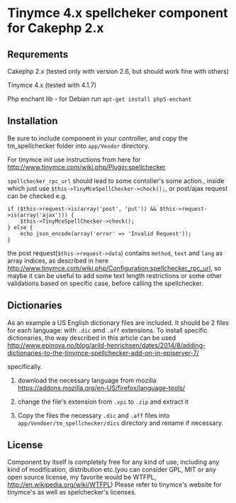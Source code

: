 Tinymce 4.x spellcheker component for Cakephp 2.x
============================


## Requrements
Cakephp 2.x (tested only with version 2.6, but should work fine with others)

Tinymce 4.x (tested with 4.1.7)

Php enchant lib - for Debian run `apt-get install php5-enchant`

## Installation
Be sure to include component in your controller, and copy the tm_spellchecker folder into `app/Vendor` directory.

For tinymce init use instructions from here for
http://www.tinymce.com/wiki.php/Plugin:spellchecker

`spellchecker_rpc_url` should lead to some contoller's some action., inside which just use `$this->TinyMceSpellChecker->check();`, or post/ajax request can be checked e.g.

```
if ($this->request->is(array('post', 'put')) && $this->request->is(array('ajax'))) {
	$this->TinyMceSpellChecker->check();
} else {
	echo json_encode(array('error' => 'Invalid Request'));
}
```
the post request(`$this->request->data`) contains `method`, `text` and `lang` as array indices, as described in here 
http://www.tinymce.com/wiki.php/Configuration:spellchecker_rpc_url, so maybe it can be useful to add some text length restrictions or some other validations based on specific case, before calling the spellchecker.

## Dictionaries
As an example a US English dictionary files are included. It should be 2 files for each language: with `.dic` amd `.aff` extensions. To install specific dictionaries, the way described in this article can be used
http://www.epinova.no/blog/arild-henrichsen/dates/2014/8/adding-dictionaries-to-the-tinymce-spellchecker-add-on-in-episerver-7/

specifically.
1) download the necessary language from mozilla https://addons.mozilla.org/en-US/firefox/language-tools/

2) change the file's extension from `.xpi` to `.zip` and extract it

3) Copy the files the necessary `.dic` and `.aff` files into `app/Vendoer/tm_spellchecker/dics` directory and rename if necessary.

## License
Component by itself is completely free for any kind of use, including any kind of modification, distribution etc.(you can consider GPL, MIT or any open source license, my favorite would be WTFPL, http://en.wikipedia.org/wiki/WTFPL)
Please refer to tinymce's website for tinymce's as well as spelchecker's licenses.









